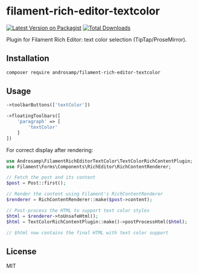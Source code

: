# filament-rich-editor-textcolor
[![Latest Version on Packagist](https://img.shields.io/packagist/v/androsamp/filament-rich-editor-textcolor.svg?style=flat-square)](https://packagist.org/packages/androsamp/filament-rich-editor-textcolor)
[![Total Downloads](https://img.shields.io/packagist/dt/androsamp/filament-rich-editor-textcolor.svg?style=flat-square)](https://packagist.org/packages/androsamp/filament-rich-editor-textcolor)

Plugin for Filament Rich Editor: text color selection (TipTap/ProseMirror).

## Installation

```bash
composer require androsamp/filament-rich-editor-textcolor
```

## Usage

```php
->toolbarButtons(['textColor'])
```
```php
->floatingToolbars([
    'paragraph' => [
        'textColor'
    ]
])
```
For correct display after rendering:
```php
use Androsamp\FilamentRichEditorTextColor\TextColorRichContentPlugin;
use Filament\Forms\Components\RichEditor\RichContentRenderer;

// Fetch the post and its content
$post = Post::first();

// Render the content using Filament's RichContentRenderer
$renderer = RichContentRenderer::make($post->content);

// Post-process the HTML to support text color styles
$html = $renderer->toUnsafeHtml();
$html = TextColorRichContentPlugin::make()->postProcessHtml($html);

// $html now contains the final HTML with text color support
```

## License

MIT